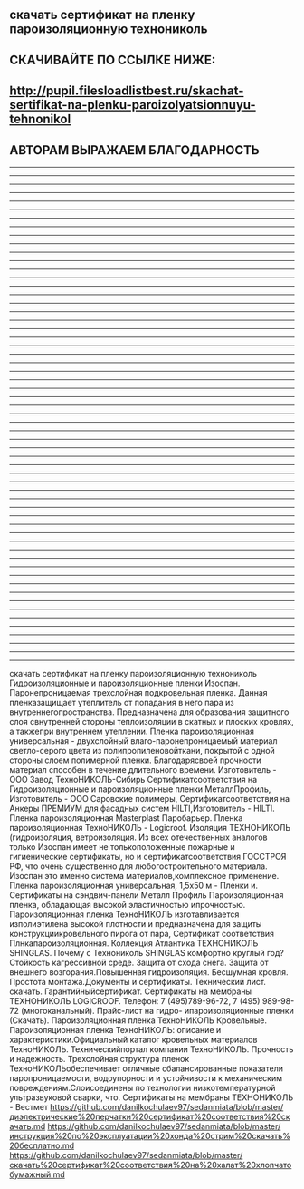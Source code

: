 скачать сертификат на пленку пароизоляционную технониколь
--------------------------------------------------
СКАЧИВАЙТЕ ПО ССЫЛКЕ НИЖЕ:
--------------------------------------------------
http://pupil.filesloadlistbest.ru/skachat-sertifikat-na-plenku-paroizolyatsionnuyu-tehnonikol
--------------------------------------------------
АВТОРАМ ВЫРАЖАЕМ БЛАГОДАРНОСТЬ
--------------------------------------------------
--------------------------------------------------
--------------------------------------------------
--------------------------------------------------
--------------------------------------------------
--------------------------------------------------
--------------------------------------------------
--------------------------------------------------
--------------------------------------------------
--------------------------------------------------
--------------------------------------------------
--------------------------------------------------
--------------------------------------------------
--------------------------------------------------
--------------------------------------------------
--------------------------------------------------
--------------------------------------------------
--------------------------------------------------
--------------------------------------------------
--------------------------------------------------
--------------------------------------------------
--------------------------------------------------
--------------------------------------------------
--------------------------------------------------
--------------------------------------------------
--------------------------------------------------
--------------------------------------------------
--------------------------------------------------
--------------------------------------------------
--------------------------------------------------
--------------------------------------------------
--------------------------------------------------
--------------------------------------------------
--------------------------------------------------
--------------------------------------------------
--------------------------------------------------
--------------------------------------------------
--------------------------------------------------
--------------------------------------------------
--------------------------------------------------
--------------------------------------------------
--------------------------------------------------
--------------------------------------------------
--------------------------------------------------
--------------------------------------------------
--------------------------------------------------
--------------------------------------------------
--------------------------------------------------
--------------------------------------------------
--------------------------------------------------
--------------------------------------------------
--------------------------------------------------
--------------------------------------------------
--------------------------------------------------
--------------------------------------------------
--------------------------------------------------
--------------------------------------------------
--------------------------------------------------
--------------------------------------------------
--------------------------------------------------
скачать сертификат на пленку пароизоляционную технониколь Гидроизоляционные и пароизоляционные пленки Изоспан. Паронепроницаемая трехслойная подкровельная пленка. Данная пленказащищает утеплитель от попадания в него пара из внутреннегопространства. Предназначена для образования защитного слоя свнутренней стороны теплоизоляции в скатных и плоских кровлях, а такжепри внутреннем утеплении. Пленка пароизоляционная универсальная - двухслойный влаго-паронепроницаемый материал светло-серого цвета из полипропиленовойткани, покрытой с одной стороны слоем полимерной пленки. Благодарясвоей прочности материал способен в течение длительного времени. Изготовитель - ООО Завод ТехноНИКОЛЬ-Сибирь  Сертификатсоответствия на Гидроизоляционные и пароизоляционные пленки МеталлПрофиль, Изготовитель - ООО Саровские полимеры, Сертификатсоответствия на Анкеры ПРЕМИУМ для фасадных систем HILTI,Изготовитель - HILTI. Пленка пароизоляционная Masterplast Паробарьер. Пленка пароизоляционная ТехноНИКОЛЬ - Logicroof. Изоляция ТЕХНОНИКОЛЬ (гидроизоляция, ветроизоляция. Из всех отечественных аналогов только Изоспан имеет не толькоположенные пожарные и гигиенические сертификаты, но и сертификатсоответствия ГОССТРОЯ РФ, что очень существенно для любогостроительного материала. Изоспан  это именно система материалов,комплексное применение. Пленка пароизоляционная универсальная, 1,5х50 м - Пленки и. Сертификаты на сэндвич-панели Металл Профиль
Пароизоляционная пленка, обладающая высокой эластичностью ипрочностью.  Пароизоляционная пленка ТехноНИКОЛЬ изготавливается изполиэтилена высокой плотности и предназначена для защиты конструкциикровельного пирога от пара,  Сертификат соответствия Плнкапароизоляционная. Коллекция Атлантика  ТЕХНОНИКОЛЬ SHINGLAS. Почему с Технониколь SHINGLAS комфортно круглый год? Стойкость кагрессивной среде. Защита от схода снега. Защита от внешнего возгорания.Повышенная гидроизоляция. Бесшумная кровля. Простота монтажа.Документы и сертификаты. Технический лист. скачать. Гарантийныйсертификат. Сертификаты на мембраны ТЕХНОНИКОЛЬ LOGICROOF. Телефон: 7 (495)789-96-72, 7 (495) 989-98-72 (многоканальный). Прайс-лист на гидро- ипароизоляционные пленки  (Скачать). Пароизоляционная пленка ТехноНИКОЛЬ  Кровельные. Пароизоляционная пленка ТехноНИКОЛЬ: описание и характеристики.Официальный каталог кровельных материалов ТехноНИКОЛЬ. Техническийпортал компании ТехноНИКОЛЬ. Прочность и надежность. Трехслойная структура пленок ТехноНИКОЛЬобеспечивает отличные сбалансированные показатели паропроницаемости, водоупорности и устойчивости к механическим повреждениям.Слоисоединены по технологии низкотемпературной ультразвуковой сварки, что. Сертификаты на мембраны ТЕХНОНИКОЛЬ  - Вестмет
https://github.com/danilkochulaev97/sedanmiata/blob/master/диэлектрические%20перчатки%20сертификат%20соответствия%20скачать.md
https://github.com/danilkochulaev97/sedanmiata/blob/master/инструкция%20по%20эксплуатации%20хонда%20стрим%20скачать%20бесплатно.md
https://github.com/danilkochulaev97/sedanmiata/blob/master/скачать%20сертификат%20соответствия%20на%20халат%20хлопчатобумажный.md
